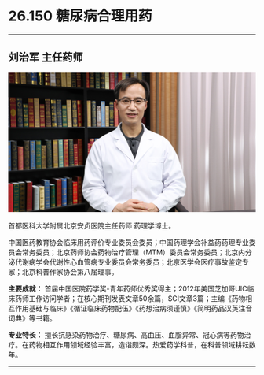 # 26.150 糖尿病合理用药

---

## 刘治军 主任药师

![1685161999239](image/c26_150/1685161999239.png)

首都医科大学附属北京安贞医院主任药师 药理学博士。

中国医药教育协会临床用药评价专业委员会委员；中国药理学会补益药药理专业委员会常务委员；北京药师协会药物治疗管理（MTM）委员会常务委员；北京内分泌代谢病学会代谢性心血管病专业委员会常务委员；北京医学会医疗事故鉴定专家；北京科普作家协会第八届理事。

**主要成就：** 首届中国医院药学奖-青年药师优秀奖得主；2012年美国芝加哥UIC临床药师工作访问学者；在核心期刊发表文章50余篇，SCI文章3篇；主编《药物相互作用基础与临床》《循证临床药物配伍》《药想治病须谨慎》《简明药品汉英注音词典》等书籍。

**专业特长：** 擅长抗感染药物治疗、糖尿病、高血压、血脂异常、冠心病等药物治疗。在药物相互作用领域经验丰富，造诣颇深。热爱药学科普，在科普领域耕耘数年。

---
